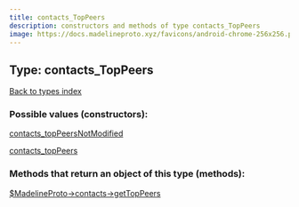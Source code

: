 ```yaml
---
title: contacts_TopPeers
description: constructors and methods of type contacts_TopPeers
image: https://docs.madelineproto.xyz/favicons/android-chrome-256x256.png
---
```

## Type: contacts\_TopPeers  
[Back to types index](index.md)



### Possible values (constructors):

[contacts\_topPeersNotModified](../constructors/contacts_topPeersNotModified.md)  

[contacts\_topPeers](../constructors/contacts_topPeers.md)  



### Methods that return an object of this type (methods):

[$MadelineProto->contacts->getTopPeers](../methods/contacts_getTopPeers.md)  



